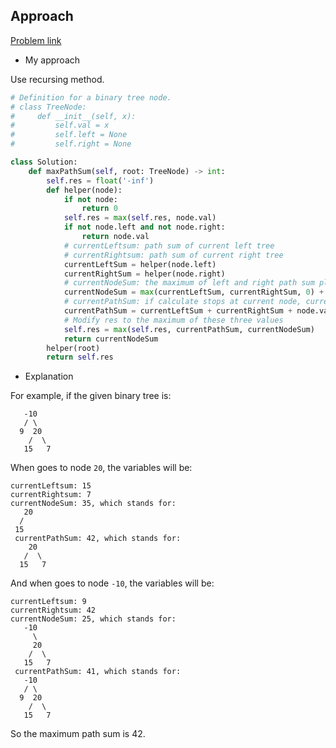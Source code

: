 ## Approach

[Problem link](https://leetcode.com/problems/binary-tree-maximum-path-sum/)

- My approach

Use recursing method.

```python
# Definition for a binary tree node.
# class TreeNode:
#     def __init__(self, x):
#         self.val = x
#         self.left = None
#         self.right = None

class Solution:
    def maxPathSum(self, root: TreeNode) -> int:
        self.res = float('-inf')
        def helper(node):
            if not node:
                return 0
            self.res = max(self.res, node.val)
            if not node.left and not node.right:
                return node.val
            # currentLeftsum: path sum of current left tree
            # currentRightsum: path sum of current right tree
            currentLeftSum = helper(node.left)
            currentRightSum = helper(node.right)
            # currentNodeSum: the maximum of left and right path sum plus current value, and return it to calculate higher level path sum
            currentNodeSum = max(currentLeftSum, currentRightSum, 0) + node.val
            # currentPathSum: if calculate stops at current node, current path sum will be (currentLeftSum + currentRightSum + node.val)
            currentPathSum = currentLeftSum + currentRightSum + node.val
            # Modify res to the maximum of these three values
            self.res = max(self.res, currentPathSum, currentNodeSum)
            return currentNodeSum
        helper(root)
        return self.res
```

- Explanation

For example, if the given binary tree is:
```
   -10
   / \
  9  20
    /  \
   15   7
```

When goes to node `20`, the variables will be:
```
currentLeftsum: 15
currentRightsum: 7
currentNodeSum: 35, which stands for: 
   20
  /  
 15
 currentPathSum: 42, which stands for:
    20
   /  \
  15   7
```

And when goes to node `-10`, the variables will be:
```
currentLeftsum: 9
currentRightsum: 42
currentNodeSum: 25, which stands for: 
   -10
     \
     20
    /  \
   15   7
 currentPathSum: 41, which stands for:
   -10
   / \
  9  20
    /  \
   15   7
```

So the maximum path sum is 42.
